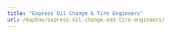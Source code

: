 ```yaml
---
title: "Express Oil Change & Tire Engineers"
url: /daphne/express-oil-change-and-tire-engineers/
---
```

